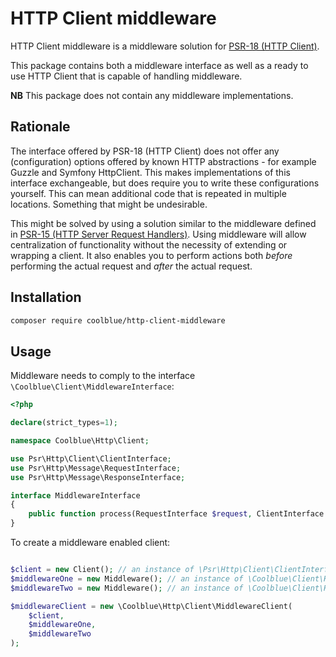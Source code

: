 # HTTP Client middleware

HTTP Client middleware is a middleware solution for [PSR-18 (HTTP Client)](http://www.php-fig.org/psr/psr-18). 

This package contains both a middleware interface as well as a ready to use HTTP Client that is capable of handling middleware.

**NB** This package does not contain any middleware implementations.

## Rationale
The interface offered by PSR-18 (HTTP Client) does not offer any (configuration) options offered by known HTTP abstractions - for example Guzzle and Symfony HttpClient. This makes implementations of this interface exchangeable, but does require you to write these configurations yourself. This can mean additional code that is repeated in multiple locations. Something that might be undesirable. 

This might be solved by using a solution similar to the middleware defined in [PSR-15 (HTTP Server Request Handlers)](https://www.php-fig.org/psr/psr-15). Using middleware will allow centralization of functionality without the necessity of extending or wrapping a client. It also enables you to perform actions both _before_ performing the actual request and _after_ the actual request. 

## Installation

```bash
composer require coolblue/http-client-middleware
```

## Usage 
Middleware needs to comply to the interface `\Coolblue\Client\MiddlewareInterface`:

```php
<?php

declare(strict_types=1);

namespace Coolblue\Http\Client;

use Psr\Http\Client\ClientInterface;
use Psr\Http\Message\RequestInterface;
use Psr\Http\Message\ResponseInterface;

interface MiddlewareInterface
{    
    public function process(RequestInterface $request, ClientInterface $client): ResponseInterface;
}

```

To create a middleware enabled client:

```php

$client = new Client(); // an instance of \Psr\Http\Client\ClientInterface
$middlewareOne = new Middleware(); // an instance of \Coolblue\Client\Http\MiddlewareInterface
$middlewareTwo = new Middleware(); // an instance of \Coolblue\Client\Http\MiddlewareInterface

$middlewareClient = new \Coolblue\Http\Client\MiddlewareClient(
    $client, 
    $middlewareOne, 
    $middlewareTwo
);
```
